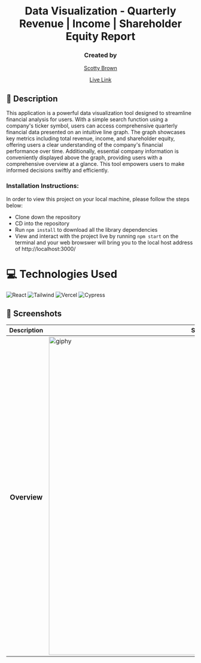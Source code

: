 <div align="center">

# Data Visualization - Quarterly Revenue | Income | Shareholder Equity Report
### Created by 
[Scotty Brown](https://github.com/scotty-brown)

  
[Live Link]()
</div>

## 📝 Description
This application is a powerful data visualization tool designed to streamline financial analysis for users. With a simple search function using a company's ticker symbol, users can access comprehensive quarterly financial data presented on an intuitive line graph. The graph showcases key metrics including total revenue, income, and shareholder equity, offering users a clear understanding of the company's financial performance over time. Additionally, essential company information is conveniently displayed above the graph, providing users with a comprehensive overview at a glance. This tool empowers users to make informed decisions swiftly and efficiently.

### Installation Instructions:
[//]: <> (What steps does a person have to take to get your app cloned down and running?)
In order to view this project on your local machine, please follow the steps below:
- Clone down the repository
- CD into the repository
- Run ```npm install``` to download all the library dependencies
- View and interact with the project live by running ```npm start``` on the terminal and your web browswer will bring you to the local host address of http://localhost:3000/ 

# 💻 Technologies Used
  
![React](https://img.shields.io/badge/-ReactJs-61DAFB?logo=react&logoColor=white&style=for-the-badge)
![Tailwind](https://img.shields.io/badge/Tailwind_CSS-38B2AC?style=for-the-badge&logo=tailwind-css&logoColor=white)
![Vercel](https://img.shields.io/badge/Vercel-000000?style=for-the-badge&logo=vercel&logoColor=white)
![Cypress](https://img.shields.io/badge/Cypress-17202C?style=for-the-badge&logo=cypress&logoColor=white)

## 📸 Screenshots
  
  | Description | Screenshot |
  |------------ | -----------|
  | <h3 align="center">Overview | <img width="850" alt="giphy" src="https://media.giphy.com/media/v1.Y2lkPTc5MGI3NjExYmczZXAyMTI0ZmJ3OGxraGI2eHNvb2I3Z243cXU5Zm0wNnE3MjduciZlcD12MV9pbnRlcm5hbF9naWZfYnlfaWQmY3Q9Zw/vEnhH32qufmum0redE/giphy.gif">



